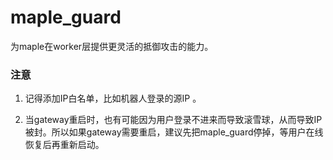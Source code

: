 maple_guard
===========

为maple在worker层提供更灵活的抵御攻击的能力。

### 注意

1. 记得添加IP白名单，比如机器人登录的源IP 。

2. 当gateway重启时，也有可能因为用户登录不进来而导致滚雪球，从而导致IP被封。所以如果gateway需要重启，建议先把maple_guard停掉，等用户在线恢复后再重新启动。
